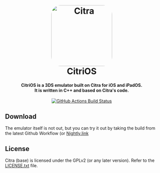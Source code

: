 <h1 align="center">
  <a href="https://citra-emu.org/"><img src="https://raw.githubusercontent.com/c22dev/citrios/ios_frontend/dist/citra.png" alt="Citra" width="200" style="border-radius: 30px;"></a>
  <br>
  <b>CitriOS</b>
  <br>
</h1>

<h4 align="center"><b>CitriOS</b> is a 3DS emulator built on Citra for iOS and iPadOS.
<br>
It is written in C++ and based on Citra's code.
</h4>

<p align="center">
    <a href="https://github.com/rinsuki/citra/actions/">
        <img src="https://github.com/citra-emu/citra/workflows/citra-ci/badge.svg"
            alt="GitHub Actions Build Status">
    </a>
</p>

## Download

The emulator itself is not out, but you can try it out by taking the build from the latest Github Workflow (or [Nightly.link](https://nightly.link/rinsuki/citra/workflows/ci/ios_frontend)


## License

Citra (base) is licensed under the GPLv2 (or any later version). Refer to the [LICENSE.txt](https://github.com/citra-emu/citra/blob/master/license.txt) file.
